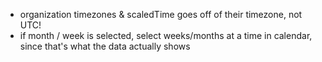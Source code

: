 - organization timezones & scaledTime goes off of their timezone, not UTC!
- if month / week is selected, select weeks/months at a time in calendar, since that's what the data actually shows
